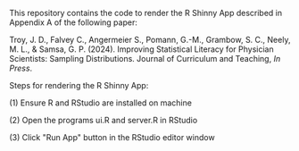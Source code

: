 This repository contains the code to render the R Shinny App described in Appendix A of the following paper: 

Troy, J. D., Falvey C., Angermeier S., Pomann, G.-M., Grambow, S. C., Neely, M. L., & Samsa, G. P. (2024). 
Improving Statistical Literacy for Physician Scientists: Sampling Distributions. Journal of Curriculum and Teaching, _In Press_.


Steps for rendering the R Shinny App: 

(1) Ensure R and RStudio are installed on machine 

(2) Open the programs ui.R and server.R in RStudio

(3) Click "Run App" button in the RStudio editor window
